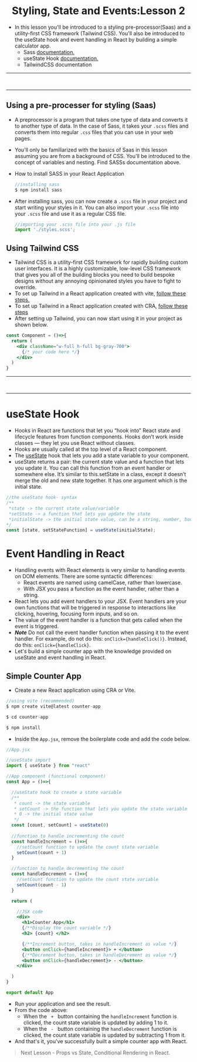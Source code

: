 <h1 align="center">Styling, State and Events:Lesson 2</h1>

- In this lesson you'll be introduced to a styling pre-processor(Saas) and a utility-first CSS framework (Tailwind CSS). You'll also be introduced to the useState hook and event handling in React by building a simple calculator app.
  - Sass <a href="https://sass-lang.com/guide">documentation.</a>
  - useState Hook <a href="https://reactjs.org/docs/hooks-state.html">documentation.</a>
  - TailwindCSS <a here="https://tailwindcss.com/docs">documentation</a>

<hr>
<br>
<hr>

## Using a pre-processer for styling (Saas)
- A preprocessor is a program that takes one type of data and converts it to another type of data. In the case of Sass, it takes your <code>.scss</code> files and converts them into regular <code>.css</code> files that you can use in your web pages.
- You'll only be familiarized with the basics of Saas in this lesson assuming you are from a background of CSS. You'll be introduced to the concept of variables and nesting. Find SASSs documentation above.
- How to install SASS in your React Application

  ```jsx
  //installing sass
  $ npm install sass
  ```

- After installing sass, you can now create a <code>.scss</code> file in your project and start writing your styles in it. You can also import your <code>.scss</code> file into your <code>.scss</code> file and use it as a regular CSS file.

  ```jsx
  //importing your .scss file into your .js file
  import './styles.scss';
  ```
## Using Tailwind CSS 
- Tailwind CSS is a utility-first CSS framework for rapidly building custom user interfaces. It is a highly customizable, low-level CSS framework that gives you all of the building blocks you need to build bespoke designs without any annoying opinionated styles you have to fight to override.
- To set up Tailwind in a React application created with vite, <a href="https://tailwindcss.com/docs/guides/vite">follow these steps.</a> 
- To set up Tailwind in a React application created with CRA, <a href="https://tailwindcss.com/docs/guides/create-react-app">follow these steps</a>
- After setting up Tailwind, you can now start using it in your project as shown below.
  
```jsx
const Component = ()=>{
  return (
    <div className="w-full h-full bg-gray-700">
      {/* your code here */}
    </div>
  )
}
```

<hr>
<br>
<hr>

# useState Hook

- Hooks in React are functions that let you “hook into” React state and lifecycle features from function components. Hooks don’t work inside classes — they let you use React without classes.
- Hooks are usually called at the top level of a React component.
- The <a href="https://react.dev/reference/react/useState">useState</a> hook that lets you add a state variable to your component.
- useState returns a pair: the current state value and a function that lets you update it. You can call this function from an event handler or somewhere else. It’s similar to this.setState in a class, except it doesn’t merge the old and new state together. It has one argument which is the initial state.

```jsx
//the useState hook- syntax
/** 
 *state -> the current state value/variable
 *setState -> a function that lets you update the state
 *initialState -> the initial state value, can be a string, number, boolean, object, array, etc
*/
const [state, setStateFunction] = useState(initialState);

```

# Event Handling in React

- Handling events with React elements is very similar to handling events on DOM elements. There are some syntactic differences:
  - React events are named using camelCase, rather than lowercase.
  - With JSX you pass a function as the event handler, rather than a string.
- React lets you add event handlers to your JSX. Event handlers are your own functions that will be triggered in response to interactions like clicking, hovering, focusing form inputs, and so on.
- The value of the event handler is a function that gets called when the event is triggered.
- ***Note*** Do not call the event handler function when passing it to the event handler. For example, do not do this: <code>onClick={handleClick()}</code>. Instead, do this: <code>onClick={handleClick}</code>.
- Let's build a simple counter app with the knowledge provided on  useState and event handling in React.

## Simple Counter App
- Create a new React application using CRA or Vite.

```jsx
//using vite (recommended)
$ npm create vite@latest counter-app

$ cd counter-app

$ npm install
```
- Inside the <code>App.jsx</code>, remove the boilerplate code and add the code below.

  
```jsx
//App.jsx

//useState import
import { useState } from "react"

//App component (functional component)
const App = ()=>{

  //useState hook to create a state variable
  /**
   * count -> the state variable
   * setCount -> the function that lets you update the state variable
   * 0 -> the initial state value
   */
  const [count, setCount] = useState(0)
  
  //function to handle incrementing the count
  const handleIncrement = ()=>{
    //setCount function to update the count state variable
    setCount(count + 1)
  }

  //function to handle decrementing the count
  const handleDecrement = ()=>{
    //setCount function to update the count state variable
    setCount(count - 1)
  }

  return (

    //JSX code
    <div>
      <h1>Counter App</h1>
      {/**Display the count variable */}
      <h2> {count} </h2>

      {/**Increment button, takes in handleIncrement as value */}
      <button onClick={handleIncrement}> + </button>
      {/**Decrement button, takes in handleDecrement as value */}
      <button onClick={handleDecrement}> - </button>
    </div>

  )
}

export default App
```

- Run your application and see the result.
- From the code above:
  - When the <code> + </code> button containing the <code>handleIncrement</code> function is clicked, the count state variable is updated by adding 1 to it. 
  - When the <code> - </code> button containing the <code>handleDecrement</code> function is clicked, the count state variable is updated by subtracting 1 from it.
- And that's it, you've successfully built a simple counter app with React.

> Next Lesson - Props vs State, Conditional Rendering in React.